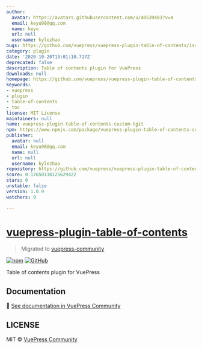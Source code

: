 ```yaml
---
author:
  avatar: https://avatars.githubusercontent.com/u/48539483?v=4
  email: keyu98@qq.com
  name: keyu
  url: null
  username: kylezhao
bugs: https://github.com/vuepress/vuepress-plugin-table-of-contents/issues
category: plugin
date: '2020-10-20T13:01:10.717Z'
deprecated: false
description: Table of contents plugin for VuePress
downloads: null
homepage: https://github.com/vuepress/vuepress-plugin-table-of-contents#readme
keywords:
- vuepress
- plugin
- table-of-contents
- toc
license: MIT License
maintainers: null
name: vuepress-plugin-table-of-contents-custom-tgit
npm: https://www.npmjs.com/package/vuepress-plugin-table-of-contents-custom-tgit
publisher:
  avatar: null
  email: keyu98@qq.com
  name: null
  url: null
  username: kylezhao
repository: https://github.com/vuepress/vuepress-plugin-table-of-contents
score: 0.17650138125629422
stars: 0
unstable: false
version: 1.0.9
watchers: 0

---
```


# [vuepress-plugin-table-of-contents](https://vuepress.github.io/plugins/table-of-contents.html)

> Migrated to [vuepress-community](https://github.com/vuepress/vuepress-community)

[![npm](https://img.shields.io/npm/v/vuepress-plugin-table-of-contents.svg)](https://www.npmjs.com/package/vuepress-plugin-table-of-contents)
[![GitHub](https://img.shields.io/github/license/vuepress/vuepress-plugin-table-of-contents.svg)](https://github.com/vuepress/vuepress-plugin-table-of-contents/blob/master/LICENSE)

Table of contents plugin for VuePress

## Documentation

:book: [See documentation in VuePress Community](https://vuepress.github.io/plugins/table-of-contents.html)

## LICENSE

MIT &copy; [VuePress Community](https://github.com/vuepress)
